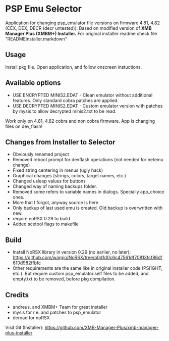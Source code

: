 PSP Emu Selector
==========================

Application for changing psp_emulator file versions on firmware 4.81, 4.82 (CEX, DEX, DECR (decr untested)). 
Based on modified version of **XMB Manager Plus (XMBM+) Installer.**
For original installer readme check file "READMEinstaller.markdown" 

## Usage

Install pkg file. Open application, and follow onscreen instuctions.

## Available options

- USE ENCRYPTED MINIS2.EDAT - Clean emulator without additional features. Only standard cobra patches are applied.
- USE DECRYPTED MINIS2.EDAT - Custom emulator version with patches by mysis to allow decrypted minis2.txt to be read.

Work only on 4.81, 4.82 cobra and non cobra firmware. App is changing files on dev_flash!

## Changes from Installer to Selector

- Obviously renamed project
- Removed reboot prompt for devflash operations (not needed for netemu change) 
- Fixed string centering in menus (ugly hack)
- Graphical changes (strings, colors, target names, etc.)
- Changed usleep values for buttons 
- Changed way of naming backups folder.
- Removed some refers to variable names in dialogs. Specially app_choice ones.
- More that I forgot, anyway source is here 
- Only backup of last used emu is created. Old backup is overwritten with new.
- require noRSX 0.29 to build
- Added scetool flags to makefile

## Build

- Install NoRSX library in version 0.29 (no earlier, no later): https://github.com/wargio/NoRSX/tree/a0d1d0c6c47561df70813fcf86df610d982ffbfc
- Other requirements are the same like in original installer code (PSl1GHT, etc.). But require custom psp_emulator.self files to be added, and empty.txt to be removed, before pkg compilation.

## Credits

- andreus, and XMBM+ Team for great installer
- mysis for r.e. and patches to psp_emulator
- deroad for noRSX

Visit Git (Installer): https://github.com/XMB-Manager-Plus/xmb-manager-plus-installer
